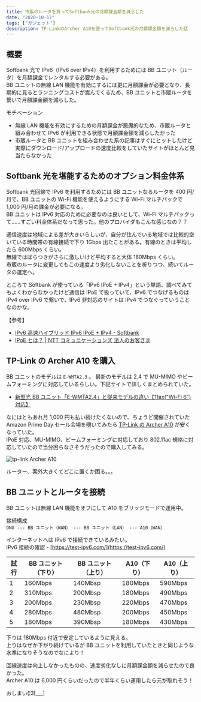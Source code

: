 ```yaml
---
title: 市販のルータを買ってSoftbank光の月額課金額を減らした
date: "2020-10-17"
tags: ["ガジェット"]
description: TP-LinkのArcher A10を使ってSoftbank光の月額課金額を減らした話
---
```


## 概要

Softbank 光で IPv6（IPv6 over IPv4）を利用するためには BB ユニット（ルータ）を月額課金でレンタルする必要がある。  
BB ユニットの無線 LAN 機能を有効にするには更に月額課金が必要となり、長期的に見るとランニングコストが嵩んでくるため、BB ユニットと市販ルータを繋いで月額課金額を減らした。

モチベーション

- 無線 LAN 機能を有効にするための月額課金が悪魔的なため、市販ルータと組み合わせて IPv6 が利用できる状態で月額課金額を減らしたかった
- 市販ルータと BB ユニットを組み合わせた系の記事はすぐにヒットしたけど実際にダウンロード/アップロードの速度比較をしていたサイトがほとんど見当たらなかった

## Softbank 光を堪能するためのオプション料金体系

Softbank 光回線で IPv6 を利用するためには BB ユニットなるルータを 400 円/月で、BB ユニットの Wi-Fi 機能を使えるようにする Wi-Fi マルチパックで 1,000 円/月の課金が必要になる。  
BB ユニットは IPv6 対応のために必要なのは良いとして、Wi-Fi マルチパックって……すごい料金体系だなって思った。他のプロバイダもこんな感じなの？？

通信速度は地域による差が大きいらしいが、自分が住んでいる地域では比較的空いている時間帯の有線接続で下り 1Gbps 出たことがある。有線のときは平均したら 600Mbps くらい。  
無線ではばらつきがさらに激しいけど平均すると大体 180Mbps くらい。  
市販のルータに変更してもこの速度より劣化しないことを祈りつつ、続いてルータの選定へ。

ところで Softbank が使っている「IPv6 IPoE + IPv4」という単語、調べてみてもよくわからなかったけど通信は IPoE で扱っていて、IPv6 でつなげるものは IPv4 over IPv6 で繋いで、IPv6 非対応のサイトは IPv4 でつなぐっていうことなのかな。

【参考】

- [IPv6 高速ハイブリッド IPv6 IPoE + IPv4 - Softbank](https://www.softbank.jp/ybb/hikari/ipv6/)
- [IPoE とは？ | NTT コミュニケーションズ 法人のお客さま](https://www.ntt.com/business/services/network/internet-connect/ocn-business/ftth/know.html)

## TP-Link の Archer A10 を購入

BB ユニットのモデルは `E-WMTA2.3` 。
最新のモデルは 2.4 で MU-MIMO やビームフォーミングに対応しているらしい。下記サイトで詳しくまとめられていた。

- [新型光 BB ユニット「E-WMTA2.4」と従来モデルの違い【11ax("Wi-Fi 6")対応】](https://24wireless.info/softbank-ewmta-24-differences)

なにはともあれ月 1,000 円も払い続けたくないので、ちょうど開催されていた Amazon Prime Day セール会場を覗いてみたら [TP-Link の Archer A10](https://www.tp-link.com/jp/home-networking/wifi-router/archer-a10/) が安くなっていた。  
IPoE 対応、MU-MIMO、ビームフォーミングに対応しており 802.11ac 規格に対応していたので当分困らなさそうだったので購入してみる。

![tp-link Archer A10](https://i.gyazo.com/f65316c1f89a42b8700aac3ed2a042d8.jpg "ビオフェルミンとArcher A10")

ルーター、案外大きくてどこに置くか困る。。。

## BB ユニットとルータを接続

BB ユニットは無線 LAN 機能をオフにして A10 をブリッジモードで運用中。

接続構成  
`ONU --- BB ユニット（WAN） --- BB ユニット（LAN） --- A10（WAN）`

インターネットへは IPv6 で接続できているみたい。  
IPv6 接続の確認 - [https://test-ipv6.com/](https://test-ipv6.com/)

| 試行 | BB ユニット（下り） | BB ユニット（上り） | A10（下り） | A10（上り） |
| ---- | ------------------- | ------------------- | ----------- | ----------- |
| 1    | 160Mbps             | 140Mbsp             | 180Mbps     | 590Mbps     |
| 2    | 310Mbps             | 200Mbsp             | 180Mbps     | 490Mbps     |
| 3    | 200Mbps             | 230Mbsp             | 220Mbps     | 470Mbps     |
| 4    | 280Mbps             | 480Mbsp             | 200Mbps     | 450Mbps     |
| 5    | 180Mbps             | 390Mbsp             | 180Mbps     | 430Mbps     |

下りは 180Mbps 付近で安定しているように見える。  
上りはなぜか下がり続けているが BB ユニットを利用していたときと同じような水準になりそうなのでなにより！

回線速度は向上しなかったものの、速度劣化なしに月額課金額を減らせたので良かった。  
Archer A10 は 6,000 円くらいだったので半年くらい運用したら元が取れそう！

おしまい(¦3[___]
